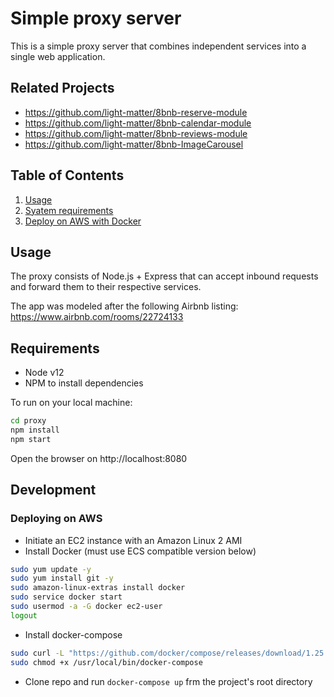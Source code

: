 # Simple proxy server

This is a simple proxy server that combines independent services into a single web application.

## Related Projects
  - https://github.com/light-matter/8bnb-reserve-module
  - https://github.com/light-matter/8bnb-calendar-module
  - https://github.com/light-matter/8bnb-reviews-module
  - https://github.com/light-matter/8bnb-ImageCarousel

## Table of Contents
1. [Usage](#Usage)
2. [Syatem requirements](#Requirements)
3. [Deploy on AWS with Docker](#Development)

## Usage
The proxy consists of Node.js + Express that can accept inbound requests and forward them to their respective services.

The app was modeled after the following Airbnb listing:
https://www.airbnb.com/rooms/22724133

## Requirements
- Node v12
- NPM to install dependencies

To run on your local machine:
```sh
cd proxy
npm install
npm start
```

Open the browser on http://localhost:8080

## Development

### Deploying on AWS
- Initiate an EC2 instance with an Amazon Linux 2 AMI
- Install Docker (must use ECS compatible version below)
```sh
sudo yum update -y
sudo yum install git -y
sudo amazon-linux-extras install docker
sudo service docker start
sudo usermod -a -G docker ec2-user
logout
```
- Install docker-compose
```sh
sudo curl -L "https://github.com/docker/compose/releases/download/1.25.3/docker-compose-$(uname -s)-$(uname -m)" -o /usr/local/bin/docker-compose
sudo chmod +x /usr/local/bin/docker-compose
```
- Clone repo and run `docker-compose up` frm the project's root directory

